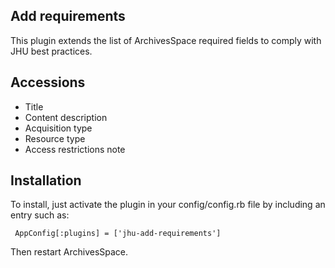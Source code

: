 Add requirements
----------------------------------------------

This plugin extends the list of ArchivesSpace required fields to comply with JHU best practices.

## Accessions

- Title
- Content description
- Acquisition type
- Resource type
- Access restrictions note

## Installation

To install, just activate the plugin in your config/config.rb file by
including an entry such as:

     AppConfig[:plugins] = ['jhu-add-requirements']

Then restart ArchivesSpace.
